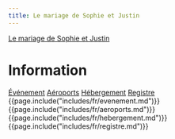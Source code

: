 ```yaml
---
title: Le mariage de Sophie et Justin
---
```


[Le mariage de Sophie et Justin](/fr/index.html)

# Information

<div class="tabs">
  <nav>
    <a href="?tab=evenement">Événement</a>
    <a href="?tab=aeroports">Aéroports</a>
    <a href="?tab=hebergement">Hébergement</a>
    <a href="?tab=registre">Registre</a>
  </nav>
  <div id="evenement">{{page.include("includes/fr/evenement.md")}}</div>
  <div id="aeroports">{{page.include("includes/fr/aeroports.md")}}</div>
  <div id="hebergement">{{page.include("includes/fr/hebergement.md")}}</div>
  <div id="registre">{{page.include("includes/fr/registre.md")}}</div>
</div>
